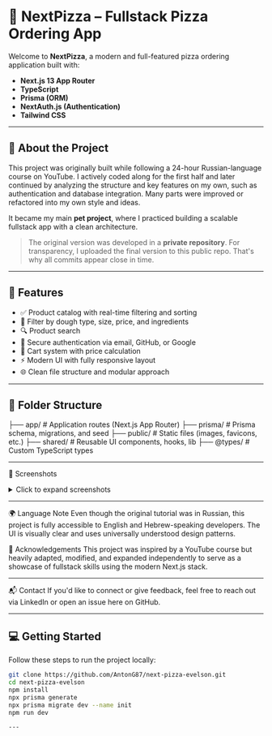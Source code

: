 # 🍕 NextPizza – Fullstack Pizza Ordering App

Welcome to **NextPizza**, a modern and full-featured pizza ordering application built with:

- **Next.js 13 App Router**
- **TypeScript**
- **Prisma (ORM)**
- **NextAuth.js (Authentication)**
- **Tailwind CSS**

---

## 🧾 About the Project

This project was originally built while following a 24-hour Russian-language course on YouTube. I actively coded along for the first half and later continued by analyzing the structure and key features on my own, such as authentication and database integration. Many parts were improved or refactored into my own style and ideas.

It became my main **pet project**, where I practiced building a scalable fullstack app with a clean architecture.

> The original version was developed in a **private repository**. For transparency, I uploaded the final version to this public repo. That's why all commits appear close in time.

---

## 🧠 Features

- ✅ Product catalog with real-time filtering and sorting  
- 🧀 Filter by dough type, size, price, and ingredients  
- 🔍 Product search  
- 🔐 Secure authentication via email, GitHub, or Google  
- 🛒 Cart system with price calculation  
- ⚡ Modern UI with fully responsive layout  
- 🌐 Clean file structure and modular approach  

---

## 📁 Folder Structure
├── app/ # Application routes (Next.js App Router)
├── prisma/ # Prisma schema, migrations, and seed
├── public/ # Static files (images, favicons, etc.)
├── shared/ # Reusable UI components, hooks, lib
├── @types/ # Custom TypeScript types

---
📸 Screenshots
<details> <summary>Click to expand screenshots</summary>
🏠 Home Page

🔐 Login Modal

</details>

--- 

🌍 Language Note
Even though the original tutorial was in Russian, this project is fully accessible to English and Hebrew-speaking developers. The UI is visually clear and uses universally understood design patterns.

🤝 Acknowledgements
This project was inspired by a YouTube course but heavily adapted, modified, and expanded independently to serve as a showcase of fullstack skills using the modern Next.js stack.

---

📬 Contact
If you'd like to connect or give feedback, feel free to reach out via LinkedIn or open an issue here on GitHub.

---
## 💻 Getting Started

Follow these steps to run the project locally:

```bash
git clone https://github.com/AntonG87/next-pizza-evelson.git
cd next-pizza-evelson
npm install
npx prisma generate
npx prisma migrate dev --name init
npm run dev

---

